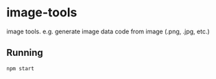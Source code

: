  # image-tools
 
 image tools. e.g. generate image data code from image (.png, .jpg, etc.)
 
 ## Running
 
 ```sh
 npm start
 ```
